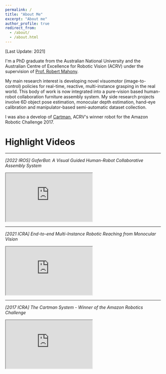 ```yaml
---
permalink: /
title: "About Me"
excerpt: "About me"
author_profile: true
redirect_from: 
  - /about/
  - /about.html
---
```

[Last Update: 2021]

I'm a PhD graduate from the Australian National University and the Australian Centre of Excellence for Robotic Vision (ACRV) under the supervision of [Prof. Robert Mahony](https://cecs.anu.edu.au/people/robert-mahony#acton-tabs-link--tabs-0-middle-3). 

My main research interest is developing novel visuomotor (image-to-control) policies for real-time, reactive, multi-instance grasping in the real world. This body of work is now integrated into a pure-vision based human-robot collaboration furniture assembly system. My side research projects involve 6D object pose estimation, monocular depth estimation, hand-eye calibration and manipulator-based semi-automatic dataset collection.

I was also a develop of [Cartman](https://www.technologyreview.com/2017/07/31/150252/amazons-new-robo-picker-champion-is-proudly-inhuman/), ACRV's winner robot for the Amazon Robotic Challenge 2017. 


# Highlight Videos
---

<em>[2022 IROS] GoferBot: A Visual Guided Human-Robot Collaborative Assembly System</em>
  <iframe 
  width="280"
  height="157"
  src="https://www.youtube.com/embed/Fo5XI5OJ4QQ">
  </iframe>
<br>

---
<em>[2021 ICRA] End-to-end Multi-Instance Robotic Reaching from Monocular Vision </em>
  <iframe width="280" height="157" src="https://www.youtube.com/embed/ebJEIg8Nup4"></iframe>
<br>

---

<em>[2017 ICRA] The Cartman System - Winner of the Amazon Robotics Challenge</em>
  <iframe width="280" height="157" src="https://www.youtube.com/embed/AljePt7Mh6U"></iframe>
